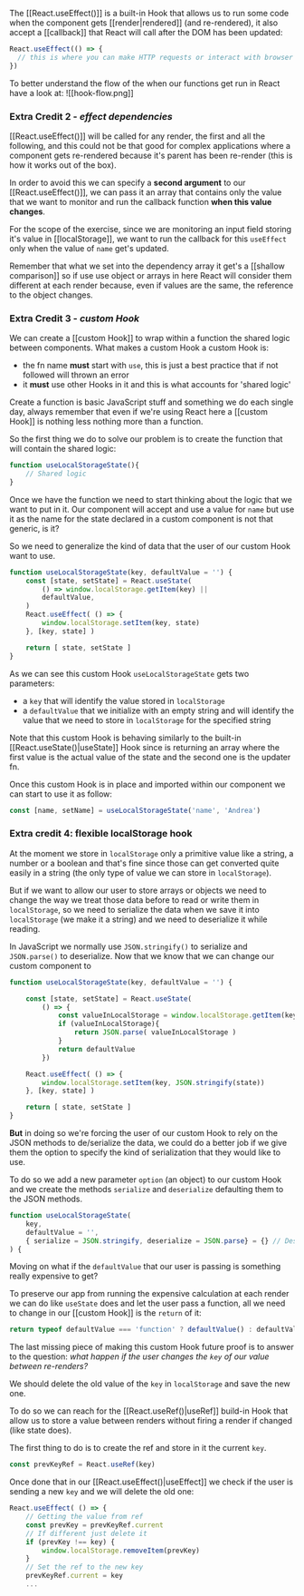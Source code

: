 The [[React.useEffect()]] is a built-in Hook that allows us to run some code when the component gets [[render|rendered]] (and re-rendered), it also accept a [[callback]] that React will call after the DOM has been updated:
```js
React.useEffect(() => {
  // this is where you can make HTTP requests or interact with browser APIs.
})
```
To better understand the flow of the when our functions get run in React have a look at: ![[hook-flow.png]]

### Extra Credit 2 - *effect dependencies*
[[React.useEffect()]] will be called for any render, the first and all the following, and this could not be that good for complex applications where a component gets re-rendered because it's parent has been re-render (this is how it works out of the box).

In order to avoid this we can specify a **second argument** to our [[React.useEffect()]], we can pass it an array that contains only the value that we want to monitor and run the callback function **when this value changes**.

For the scope of the exercise, since we are monitoring an input field storing it's value in [[localStorage]], we want to run the callback for this `useEffect` only when the value of `name` get's updated.

Remember that what we set into the dependency array it get's a [[shallow comparison]] so if use use object or arrays in here React will consider them different at each render because, even if values are the same, the reference to the object changes.

### Extra Credit 3 - *custom Hook*
We can create a [[custom Hook]] to wrap within a function the shared logic between components. What makes a custom Hook a custom Hook is:
* the fn name **must** start with `use`, this is just a best practice that if not followed will thrown an error
* it **must** use other Hooks in it and this is what accounts for 'shared logic'

Create a function is basic JavaScript stuff and something we do each single day, always remember that even if we're using React here a [[custom Hook]] is nothing less nothing more than a function.

So the first thing we do to solve our problem is to create the function that will contain the shared logic:
```js
function useLocalStorageState(){
	// Shared logic
}
```
Once we have the function we need to start thinking about the logic that we want to put in it. Our component will accept and use a value for `name` but use it as the name for the state declared in a custom component is not that generic, is it?

So we need to generalize the kind of data that the user of our custom Hook want to use.
```js
function useLocalStorageState(key, defaultValue = '') {
	const [state, setState] = React.useState(
		() => window.localStorage.getItem(key) || 
		defaultValue,
	)
	React.useEffect( () => {
		window.localStorage.setItem(key, state)
	}, [key, state] )

	return [ state, setState ]
}
```
As we can see this custom Hook `useLocalStorageState` gets two parameters:
* a `key` that will identify the value stored in `localStorage`
* a `defaultValue` that we initialize with an empty string and will identify the value that we need to store in `localStorage` for the specified string

Note that this custom Hook is behaving similarly to the built-in [[React.useState()|useState]] Hook since is returning an array where the first value is the actual value of the state and the second one is the updater fn.

Once this custom Hook is in place and imported within our component we can start to use it as follow:
```js
const [name, setName] = useLocalStorageState('name', 'Andrea')
```

### Extra credit 4: flexible localStorage hook
At the moment we store in `localStorage` only a primitive value like a string, a number or a boolean and that's fine since those can get converted quite easily in a string (the only type of value we can store in `localStorage`).

But if we want to allow our user to store arrays or objects we need to change the way we treat those data before to read or write them in `localStorage`, so we need to serialize the data when we save it into `localStorage` (we make it a string) and we need to deserialize it while reading.

In JavaScript we normally use `JSON.stringify()` to serialize and `JSON.parse()` to deserialize. Now that we know that we can change our custom component to 
```js
function useLocalStorageState(key, defaultValue = '') {

	const [state, setState] = React.useState(
		() => {
			const valueInLocalStorage = window.localStorage.getItem(key);
			if (valueInLocalStorage){
				return JSON.parse( valueInLocalStorage )
			}  
			return defaultValue
		})

	React.useEffect( () => {
		window.localStorage.setItem(key, JSON.stringify(state))
	}, [key, state] )

	return [ state, setState ]
}
```
**But** in doing so we're forcing the user of our custom Hook to rely on the JSON methods to de/serialize the data, we could do a better job if we give them the option to specify the kind of serialization that they would like to use.

To do so we add a new parameter `option` (an object) to our custom Hook and we create the methods `serialize` and `deserialize` defaulting them to the JSON methods.
```js
function useLocalStorageState(
	key, 
	defaultValue = '',
	{ serialize = JSON.stringify, deserialize = JSON.parse} = {} // Destructured options
) {
```

Moving on what if the `defaultValue` that our user is passing is something really expensive to get?

To preserve our app from running the expensive calculation at each render we can do like `useState` does and let the user pass a function, all we need to change in our [[custom Hook]] is the `return` of it:
```js
return typeof defaultValue === 'function' ? defaultValue() : defaultValue
```
The last missing piece of making this custom Hook future proof is to answer to the question: *what happen if the user changes the `key` of our value between re-renders?*

We should delete the old value of the `key` in `localStorage` and save the new one.

To do so we can reach for the [[React.useRef()|useRef]] build-in Hook that allow us to store a value between renders without firing a render if changed (like state does).

The first thing to do is to create the ref and store in it the current `key`.
```js
const prevKeyRef = React.useRef(key)
```
Once done that in our [[React.useEffect()|useEffect]] we check if the user is sending a new `key` and we will delete the old one:
```js
React.useEffect( () => {
	// Getting the value from ref
	const prevKey = prevKeyRef.current
	// If different just delete it
	if (prevKey !== key) {
		window.localStorage.removeItem(prevKey)
	}
	// Set the ref to the new key
	prevKeyRef.current = key
	...
```
